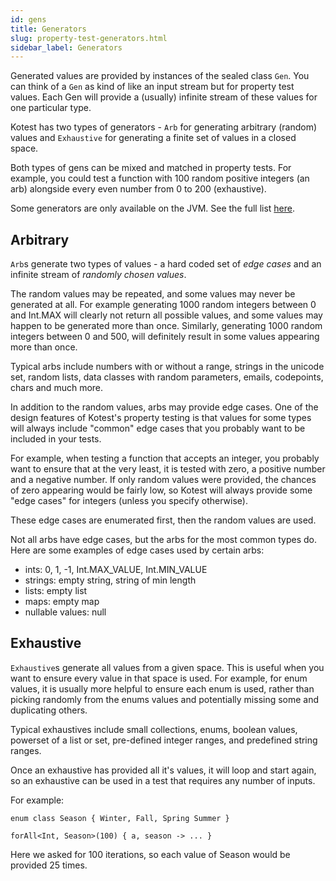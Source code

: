 ```yaml
---
id: gens
title: Generators
slug: property-test-generators.html
sidebar_label: Generators
---
```



Generated values are provided by instances of the sealed class `Gen`. You can think of a `Gen` as kind of like an input
stream but for property test values. Each Gen will provide a (usually) infinite stream of these values for one
particular type.

Kotest has two types of generators - `Arb` for generating arbitrary (random) values and `Exhaustive` for generating a
finite set of values in a closed space.

Both types of gens can be mixed and matched in property tests. For example, you could test a function with 100 random
positive integers (an arb) alongside every even number from 0 to 200 (exhaustive).

Some generators are only available on the JVM. See the full list [here](genslist.md).

## Arbitrary

`Arb`s generate two types of values - a hard coded set of _edge cases_ and an infinite stream of _randomly chosen
values_.

The random values may be repeated, and some values may never be generated at all. For example generating 1000 random
integers between 0 and Int.MAX will clearly not return all possible values, and some values may happen to be generated
more than once. Similarly, generating 1000 random integers between 0 and 500, will definitely result in some values
appearing more than once.

Typical arbs include numbers with or without a range, strings in the unicode set, random lists, data classes with random
parameters, emails, codepoints, chars and much more.

In addition to the random values, arbs may provide edge cases. One of the design features of Kotest's property testing
is that values for some types will always include "common" edge cases that you probably want to be included in your
tests.

For example, when testing a function that accepts an integer, you probably want to ensure that at the very least, it is
tested with zero, a positive number and a negative number. If only random values were provided, the chances of zero
appearing would be fairly low, so Kotest will always provide some "edge cases" for integers (unless you specify
otherwise).

These edge cases are enumerated first, then the random values are used.

Not all arbs have edge cases, but the arbs for the most common types do. Here are some examples of edge cases used by
certain arbs:

* ints: 0, 1, -1, Int.MAX_VALUE, Int.MIN_VALUE
* strings: empty string, string of min length
* lists: empty list
* maps: empty map
* nullable values: null

## Exhaustive

`Exhaustive`s generate all values from a given space. This is useful when you want to ensure every value in that space
is used. For example, for enum values, it is usually more helpful to ensure each enum is used, rather than picking
randomly from the enums values and potentially missing some and duplicating others.

Typical exhaustives include small collections, enums, boolean values, powerset of a list or set, pre-defined integer
ranges, and predefined string ranges.

Once an exhaustive has provided all it's values, it will loop and start again, so an exhaustive can be used in a test
that requires any number of inputs.

For example:

```
enum class Season { Winter, Fall, Spring Summer }

forAll<Int, Season>(100) { a, season -> ... }
```

Here we asked for 100 iterations, so each value of Season would be provided 25 times.



